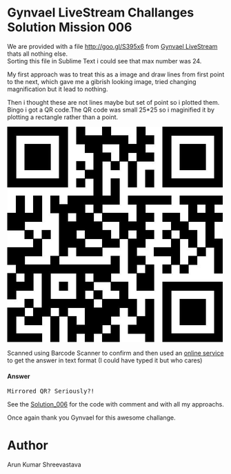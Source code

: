 # Gynvael LiveStream Challanges Solution Mission 006

We are provided with a file http://goo.gl/S395x6 from [Gynvael LiveStream](https://www.youtube.com/watch?v=KvyBn4Btv8E) thats all nothing else.
<br>
Sorting this file in Sublime Text i could see that max number was 24.

My first approach was to treat this as a image and draw lines from first point to the next, which gave me a gibrish looking image, tried changing magnification but it lead to nothing.

Then i thought these are not lines maybe but set of point so i plotted them. Bingo i got a QR code.The QR code was small 25*25 so i maginified it by plotting a rectangle rather than a point.

![QR Code](result_m6.jpg)

Scanned using Barcode Scanner to confirm and then used an [online service](https://zxing.org/w/decode.jspx) to get the answer in text format (I could have typed it but who cares)


#### Answer
<pre>
Mirrored QR? Seriously?!
</pre>


See the [Solution_006](solve6.py) for the code with comment and with all my approachs.


Once again thank you Gynvael for this awesome challange.


# Author
Arun Kumar Shreevastava